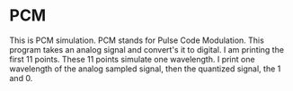 # PCM

This is PCM simulation. PCM stands for Pulse Code Modulation. This program takes an analog signal and convert's it to digital.
I am printing the first 11 points. These 11 points simulate one wavelength.
I print one wavelength of the analog sampled signal, then the quantized signal, the 1 and 0.
